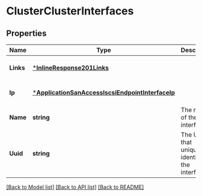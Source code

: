 # ClusterClusterInterfaces

## Properties
Name | Type | Description | Notes
------------ | ------------- | ------------- | -------------
**Links** | [***InlineResponse201Links**](inline_response_201__links.md) |  | [optional] [default to null]
**Ip** | [***ApplicationSanAccessIscsiEndpointInterfaceIp**](application_san_access_iscsi_endpoint_interface_ip.md) |  | [optional] [default to null]
**Name** | **string** | The name of the interface. | [optional] [default to null]
**Uuid** | **string** | The UUID that uniquely identifies the interface. | [optional] [default to null]

[[Back to Model list]](../README.md#documentation-for-models) [[Back to API list]](../README.md#documentation-for-api-endpoints) [[Back to README]](../README.md)


